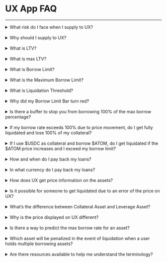 # UX App FAQ

---

<details><summary>What risk do I face when I supply to UX?</summary>

_Your funds are used to fund loans to borrowers. If the borrowers are unable to repay their loans or if the value of the assets used as collateral drops significantly, the value of your funds could be negatively impacted._

_The possibility of not having enough liquidity to withdraw your funds exists if your supplied amount is borrowed by multiple users. In this case, you would have to wait for the loans to be paid back or withdraw gradually._

</details>

<br>

<details><summary>Why should I supply to UX?</summary>

_When you supply your assets to UX, you're essentially providing liquidity to borrowers on the platform. In return, you receive an APY (annual percentage yield) on your assets, which can be a great way to earn passive income. One of the advantages of supplying to UX is that each asset has its own market of supply and demand, which determines the APY._

_Each asset has its own market of supply and demand with its own APY (Annual Percentage Yield) which is flexible and will change over time._

</details>

<br>

<details><summary>What is LTV?</summary>

_LTV, or loan-to-value, is a common term that borrowers use to evaluate the risk of their outstanding loans. It represents the proportion of the amount of a loan to the value of the collateral used to secure it._

_For example, if a borrower wants to borrow $10,000 worth of ATOM and offers $20,000 worth of USDC as collateral, the LTV would be 50%. A higher LTV signifies a higher risk for the borrower because there is less collateral to cover the debt if the price fluctuates._

</details>

<br>

<details><summary>What is max LTV?</summary>

_Max LTV is the maximum Loan-To-Value ratio that the platform allows for a specific collateral asset._

</details>

<br>

<details><summary>What is Borrow Limit?</summary>

_Borrow limit works similarly to Loan-To-Value ratio (LTV), and compared to LTV, it **explicitly shows the borrowing limit of a user’s position** based on the collateral provided._

_UX calculates your maximum borrow limit based on the value of your collateral and the collateral weight of the asset._

_Your health factor is determined by your outstanding loan and your max borrow limit. If you reach your max borrow limit, you may not be able to borrow the asset you want._

</details>

<br>

<details><summary>What is the Maximum Borrow Limit?</summary>

_The maximum borrowing power of specific collateral is represented by the maximum LTV. Different collateral assets have different max borrow limits._

_For example, if a collateral has an LTV of 55%, this means that the user can borrow up to 55% of the value of the collateral in the borrowing asset of his choice._

</details>

<br>

<details><summary>What is Liquidation Threshold?</summary>

_Liquidation threshold is the **maximum ratio** of your borrow position value to the value of your collateral. On UX, Atom's LTV is 76%, and its liquidation threshold is 80%._

</details>

<br>

<details><summary>Why did my Borrow Limit Bar turn red?</summary>

_If a user's borrow amount approaches or exceeds their **maximum borrowing power**, in this example, 55%, the Borrow Limit Bar may turn red as a warning._

_The Borrow Limit Bar turning red indicates that the user's health factor has fallen below a certain threshold or that the borrowing position is at a high risk of liquidation._

_**It is important to monitor your positions and take appropriate action to maintain a healthy position.**_

![](/img/borrow-limit.png)

</details>

<br>

<details><summary>Is there a buffer to stop you from borrowing 100% of the max borrow percentage?</summary>

_You can borrow up to 100% of the LTV. However, there is a difference between the **LTV** and the **Liquidation Threshold**. An asset’s LTV is always smaller than its Liquidation Threshold, in order to ensure the user is protected from being immediately liquidated in the case of price fluctuations._

_This is why your borrow limit will always have a value of <100._

</details>

<br>

<details><summary>If my borrow rate exceeds 100% due to price movement, do I get fully liquidated and lose 100% of my collateral?</summary>

_Liquidations occur when a user’s LTV exceeds the Liquidation Threshold. However, UX’s liquidation is incremental. What does it mean?_

_Incremental liquidation means only a small portion of your loan will be liquidated (**Liquidation Penalty**: 5%-10% depending on the asset) in order to bring the user to a healthy LTV ratio without penalizing the user for more than what is necessary._

_**Incremental liquidation** is a design first proposed by UX as a borrower protection mechanism._

</details>

<br>

<details><summary>If I use $USDC as collateral and borrow $ATOM, do I get liquidated if the $ATOM price increases and I exceed my borrow limit?</summary>

_You are subject to liquidation if your borrowed amount exceeds your max borrow limit. It usually happens when the value of your borrowed assets(in dollars$) increases **and/or** the price (in dollars$) of your collateral decreases, which would result in your position exceeding your max LTV._

_However, a special feature of UX is that liquidation is always incremental,_

_Meaning the platform only allows a small amount (initially 5%) of your collateral to be liquidated to bring your loan position back to a healthy status before liquidating more._

_For example, let's assume you deposited $100 worth of USDC as collateral and borrowed $50 worth of Atom, with a Max LTV of 76% and a liquidation threshold of 80%. This means you can borrow up to 76% of the value of your USDC collateral, or $76 in this case. If the value of Atom increases rapidly, the dollar value of your borrowed position will also increase. If the total value of your borrowed position (i.e., the value of your borrowed Atom plus any interest accrued) exceeds $80, which is the liquidation threshold ratio set by UX, your position will be liquidated._

</details>

<br>

<details><summary>How and when do I pay back my loans?</summary>

_You can repay your loans by accessing the UX web app and selecting the loan you wish to repay. There's no set due date for repaying your loans, as long as you maintain a healthy LTV ratio._

_However, the accrued interest will grow over time, so it’s recommended to pay off small amounts from time to time, to ensure your health factor does not decrease heavily. ([see borrow APR](https://umeeversity.umee.cc/learn-the-basics/umee-basics/common-terms.html#borrow-apr))._

</details>

<br>

<details><summary>In what currency do I pay back my loans?</summary>

_When it comes to paying back loans, the currency used for repayment is typically the same as the crypto that was borrowed._

_For instance, if you borrowed $100 in USDC, you will be required to pay back $102 in USDC after a year, assuming an interest rate of 2%._

</details>

<br>

<details><summary>How does UX get price information on the assets?</summary>

_UX takes real-time prices from Ojo. The Ojo Network is a Cosmos SDK blockchain, that specializes in aggregating data from both centralized and decentralized sources in a permissionless manner and relaying that information to other blockchains._

_Ojo is an important price security feature for UX and you can read more about Ojo and the Historacle here. - [Read more about Ojo](https://docs.ojo.network/)._

</details>

<br>

<details><summary>Is it possible for someone to get liquidated due to an error of the price on UX?</summary>

_UX uses Ojo for price information, which aggregates price data from various sources, including both on-chain and off-chain sources such as Binance, Coinbase, OKX, Osmosis, and many more. It is important to acknowledge that price errors can occur on any exchange or platform, and users should be aware of the potential risks involved._

_However, because Ojo takes price information from multiple sources, it is unlikely for UX to take the wrong price just because one or even a few of the exchanges produce an error._

_If there is a sudden drop in asset prices, liquidations could be affected, especially in a volatile market. UX uses [the Historical](https://www.youtube.com/watch?v=2eF1MeaQve4) to avoid price manipulation._

</details>

<br>

<details><summary>What’s the difference between Collateral Asset and Leverage Asset?</summary>

_**Collateral assets** are the cryptocurrencies that are used to secure your loans on UX (e.g. USDC,ATOM,USDT,stATOM and those marked as “Collateral” on the UX app)._

_When you borrow funds, you have to deposit collateral assets first to ensure that the loan can be fully backed. If the value of your collateral assets decreases below a certain threshold, your position is at risk of being liquidated._

_**Leverage assets** are the cryptocurrencies that you can only supply and borrow on UX. Leverage assets cannot be used as collateral._

_The UX community uses [Commonwealth](https://commonwealth.im/umee/discussions) to propose new assets to list. Listing an asset as Collateral Asset or Leverage Asset is determined by the risk profile of the token._

</details>

<br>

<details><summary>Why is the price displayed on UX different?</summary>

_The price displayed on the UX app is coming from the Historacle. The values will always be different from the current prices, and the values will \*\*ALWAYS\*\* be smaller.- [How The Historacle Protects Against Price Manipulation](https://www.youtube.com/watch?v=2eF1MeaQve4)_

</details>

<br>

<details><summary>Is there a way to predict the max borrow rate for an asset?</summary>

_The maximum borrow rate on UX can be estimated based on the combined collateral weights associated with the collateral you provide._

_The collateral weights represent the value and type of assets used as collateral for borrowing._

</details>

<br>

<details><summary>Which asset will be penalized in the event of liquidation when a user holds multiple borrowing assets?</summary>

_In order to maximize their profits, liquidators are incentivized to prioritize the asset with a higher liquidation incentive when faced with multiple borrowing assets in an undercollateralized position._

</details>

<br>

<details><summary>Are there resources available to help me understand the terminology?</summary>

_Understanding financial terms is crucial, you can find a comprehensive list with commonly used terms and their explanation [here](https://umeeversity.umee.cc/learn-the-basics/umee-basics/common-terms.html)._

</details>
